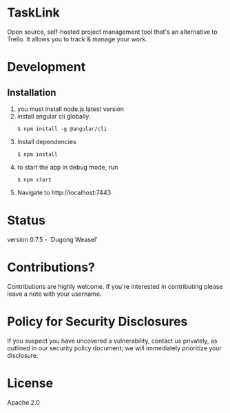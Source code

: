 # TaskLink
Open source, self-hosted project management tool that's an alternative to Trello. It allows you to track & manage your work.




# Development

Installation
------------
1) you must install node.js latest version 
2) install angular cli globally.
    ```
    $ npm install -g @angular/cli
    ```
3) Install dependencies
    ```
    $ npm install
    ```
4) to start the app in debug mode, run
    ```
    $ npm start
    ```
5) Navigate to http://localhost:7443


# Status
version 0.7.5 - 'Dugong Weasel'

# Contributions?
Contributions are highly welcome. If you're interested in contributing please leave a note with your username.

# Policy for Security Disclosures
If you suspect you have uncovered a vulnerability, contact us privately, as outlined in our security policy document; we will immediately prioritize your disclosure.

# License
Apache 2.0